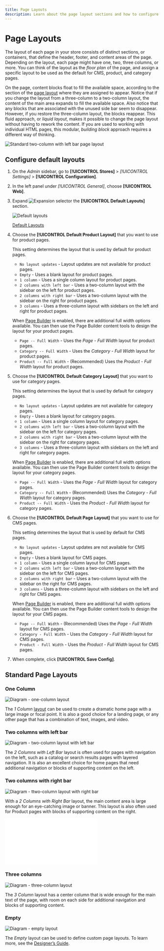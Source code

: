 ```yaml
---
title: Page Layouts
description: Learn about the page layout sections and how to configure default layouts.
---
```

# Page Layouts

The layout of each page in your store consists of distinct sections, or containers, that define the header, footer, and content areas of the page. Depending on the layout, each page might have one, two, three columns, or more. You can think of the layout as the _floor plan_ of the page, and assign a specific layout to be used as the default for CMS, product, and category pages.

On the page, content blocks float to fill the available space, according to the section of the [page layout](layout-updates.md) where they are assigned to appear. Notice that if you change the layout from a three-column to a two-column layout, the content of the main area expands to fill the available space. Also notice that any blocks that are associated with the unused side bar seem to disappear. However, if you restore the three-column layout, the blocks reappear. This fluid approach, or _liquid layout_, makes it possible to change the page layout without having to rework the content. If you are used to working with individual HTML pages, this modular, _building block_ approach requires a different way of thinking.

![Standard two-column with left bar page layout](./assets/storefront-2-column-ee.png)<!-- zoom -->

## Configure default layouts

1. On the _Admin_ sidebar, go to **[!UICONTROL Stores]** > _[!UICONTROL Settings]_ > **[!UICONTROL Configuration]**.

1. In the left panel under _[!UICONTROL General]_, choose **[!UICONTROL Web]**.

1. Expand ![Expansion selector](../assets/icon-display-expand.png) the **[!UICONTROL Default Layouts]** section.

   ![Default layouts](./assets/web-default-layouts.png)<!-- zoom -->

   [Default Layouts](https://docs.magento.com/user-guide/configuration/general/web.html#default-layouts)

1. Choose the **[!UICONTROL Default Product Layout]** that you want to use for product pages.

   This setting determines the layout that is used by default for product pages.

   - `No layout updates` - Layout updates are not available for product pages.
   - `Empty` - Uses a blank layout for product pages.
   - `1 column` - Uses a single column layout for product pages.
   - `2 columns with left bar` - Uses a two-column layout with the sidebar on the left for product pages.
   - `2 columns with right bar` - Uses a two-column layout with the sidebar on the right for product pages.
   - `3 columns` - Uses a three-column layout with sidebars on the left and right for product pages.

   When [Page Builder](../page-builder/introduction.md) is enabled, there are additional full width options available. You can then use the Page Builder content tools to design the layout for your product pages.

   - `Page -- Full Width` - Uses the _Page - Full Width_  layout for product pages.
   - `Category -- Full Width` - Uses the _Category - Full Width_ layout for product pages.
   - `Product -- Full Width` - (Recommended) Uses the _Product - Full Width_ layout for product pages.

1. Choose the **[!UICONTROL Default Category Layout]** that you want to use for category pages.

   This setting determines the layout that is used by default for category pages.

   - `No layout updates` - Layout updates are not available for category pages.
   - `Empty` - Uses a blank layout for category pages.
   - `1 column` - Uses a single column layout for category pages.
   - `2 columns with left bar` - Uses a two-column layout with the sidebar on the left for category pages.
   - `2 columns with right bar` - Uses a two-column layout with the sidebar on the right for category pages.
   - `3 columns` - Uses a three-column layout with sidebars on the left and right for category pages.

   When [Page Builder](../page-builder/introduction.md) is enabled, there are additional full width options available. You can then use the Page Builder content tools to design the layout for your category pages.

   - `Page -- Full Width` - Uses the _Page - Full Width_ layout for category pages.
   - `Category -- Full Width` - (Recommended) Uses the _Category - Full Width_ layout for category pages.
   - `Product -- Full Width` - Uses the _Product - Full Width_ layout for category pages.

1. Choose the **[!UICONTROL Default Page Layout]** that you want to use for CMS pages.

   This setting determines the layout that is used by default for CMS pages.

   - `No layout updates` - Layout updates are not available for CMS pages.
   - `Empty` - Uses a blank layout for CMS pages.
   - `1 column` - Uses a single column layout for CMS pages.
   - `2 columns with left bar` - Uses a two-column layout with the sidebar on the left for CMS pages.
   - `2 columns with right bar` - Uses a two-column layout with the sidebar on the right for CMS pages.
   - `3 columns` - Uses a three-column layout with sidebars on the left and right for CMS pages.

   When [Page Builder](../page-builder/introduction.md) is enabled, there are additional full width options available. You can then use the Page Builder content tools to design the layout for your CMS pages.

   - `Page -- Full Width` - (Recommended) Uses the _Page - Full Width_ layout for CMS pages.
   - `Category - Full Width` - Uses the _Category - Full Width_ layout for CMS pages.
   - `Product - Full Width` - Uses the _Product - Full Width_ layout for CMS pages.

1. When complete, click **[!UICONTROL Save Config]**.

## Standard Page Layouts

### One Column

![Diagram - one-column layout](./assets/layout-1-col-th.png)

The _1 Column_ [layout](page-layout.md) can be used to create a dramatic home page with a large image or focal point. It is also a good choice for a landing page, or any other page that has a combination of text, images, and video.

### Two columns with left bar

![Diagram - two-column layout with left bar](./assets/layout-2-col-lft-bar-th.png)

The _2 Columns with Left Bar_ layout is often used for pages with navigation on the left, such as a catalog or search results pages with layered navigation. It is also an excellent choice for home pages that need additional navigation or blocks of supporting content on the left.

### Two columns with right bar

![Diagram - ttwo-column layout with right bar](./assets/layout-2-col-rt-bar-th.png)

With a _2 Columns with Right Bar_ layout, the main content area is large enough for an eye-catching image or banner. This layout is also often used for Product pages with blocks of supporting content on the right.

![Page layout](page-layout.md)

### Three columns

![Diagram - three-column layout](./assets/layout-3-col-th.png)

The _3 Column_ layout has a center column that is wide enough for the main text of the page, with room on each side for additional navigation and blocks of supporting content.

### Empty

![Diagram - empty layout](./assets/layout-blank-th.png)

The _Empty_ layout can be used to define custom page layouts. To learn more, see the [Designer’s Guide][1].

[1]: https://info2.magento.com/rs/magentosoftware/images/magentodesignguide.pdf
